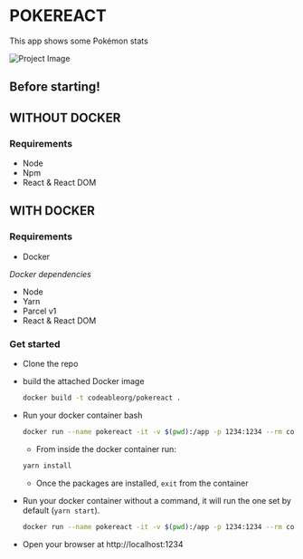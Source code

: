 # POKEREACT

This app shows some Pokémon stats

![Project Image](c4-pokereact-JosHeredia26/src/static/images/project-image.PNG)

## Before starting!

## WITHOUT DOCKER

### Requirements

- Node
- Npm
- React & React DOM

## WITH DOCKER

### Requirements

- Docker

_Docker dependencies_

- Node
- Yarn
- Parcel v1
- React & React DOM

### Get started

- Clone the repo
- build the attached Docker image
  ```bash
  docker build -t codeableorg/pokereact .
  ```
- Run your docker container bash

  ```bash
  docker run --name pokereact -it -v $(pwd):/app -p 1234:1234 --rm codeableorg/pokereact bash
  ```

  - From inside the docker container run:

  ```bash
  yarn install
  ```

  - Once the packages are installed, `exit` from the container

- Run your docker container without a command, it will run the one set by default (`yarn start`).
  ```bash
  docker run --name pokereact -it -v $(pwd):/app -p 1234:1234 --rm codeableorg/pokereact
  ```
- Open your browser at http://localhost:1234
